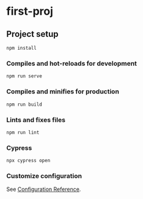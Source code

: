 # first-proj

## Project setup
```
npm install
```

### Compiles and hot-reloads for development
```
npm run serve
```

### Compiles and minifies for production
```
npm run build
```

### Lints and fixes files
```
npm run lint
```

### Cypress
```
npx cypress open
```

### Customize configuration
See [Configuration Reference](https://cli.vuejs.org/config/).
